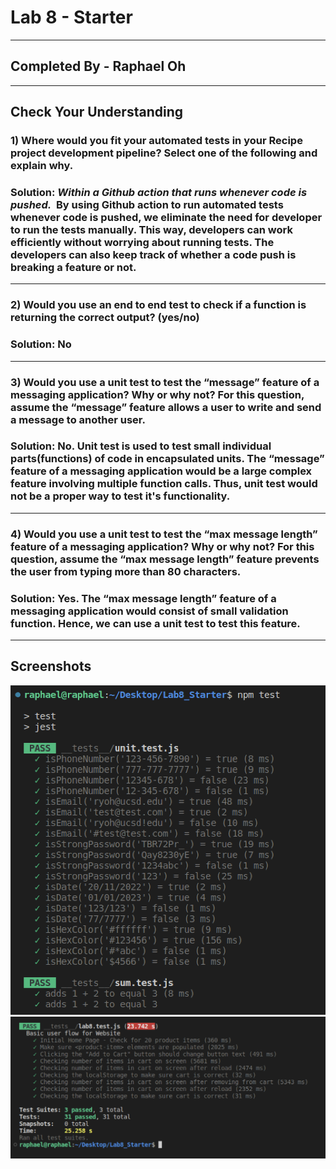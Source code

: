 # Lab 8 - Starter
---
## Completed By - Raphael Oh
---
## Check Your Understanding

### 1) Where would you fit your automated tests in your Recipe project development pipeline? Select one of the following and explain why.
### Solution: *Within a Github action that runs whenever code is pushed.*  **By using Github action to run automated tests whenever code is pushed, we eliminate the need for developer to run the tests manually. This way, developers can work efficiently without worrying about running tests. The developers can also keep track of whether a code push is breaking a feature or not.**
---
### 2) Would you use an end to end test to check if a function is returning the correct output? (yes/no)
### Solution: **No**
---
### 3) Would you use a unit test to test the “message” feature of a messaging application? Why or why not? For this question, assume the “message” feature allows a user to write and send a message to another user.
### Solution: **No. Unit test is used to test small individual parts(functions) of code in encapsulated units. The “message” feature of a messaging application would be a large complex feature involving multiple function calls. Thus, unit test would not be a proper way to test it's functionality.**
---
### 4) Would you use a unit test to test the “max message length” feature of a messaging application? Why or why not? For this question, assume the “max message length” feature prevents the user from typing more than 80 characters.
### Solution: **Yes. The “max message length” feature of a messaging application would consist of small validation function. Hence, we can use a unit test to test this feature.**
---
## Screenshots
![S1](/screenshot_1.png)
![S2](/screenshot_2.png)